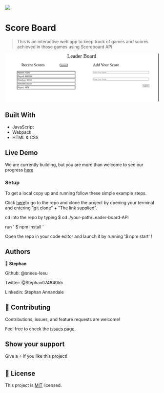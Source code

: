 ![](https://img.shields.io/badge/Microverse-blueviolet)

# Score Board 

> This is an interactive web app to keep track of games and scores achieved in those games using Scoreboard API


![screenshot](./img/scree-shot.png)


## Built With

- JavaScript
- Webpack
- HTML & CSS

## Live Demo

We are currently building, but you are more than welcome to see our progress [here](https://elated-mcclintock-6cffff.netlify.app/)

### Setup

To get a local copy up and running follow these simple example steps.

Click [here](https://github.com/sneeu-leeu/Leader-board-API)to go to the repo and clone the project by opening your terminal and entering "git clone" + "The link supplied".

cd into the repo by typing
$ cd ./your-path/Leader-board-API

run ' $ npm install '

Open the repo in your code editor and launch it by running '$ npm start' !

## Authors

👤 **Stephan**

Github: @sneeu-leeu

Twitter: @Stephan07484055

Linkedin: Stephan Annandale



## 🤝 Contributing

Contributions, issues, and feature requests are welcome!


Feel free to check the [issues page](https://github.com/sneeu-leeu/To-Do-List/issues/4).

## Show your support

Give a ⭐️ if you like this project!

## 📝 License

This project is [MIT](https://opensource.org/licenses/MIT) licensed.

